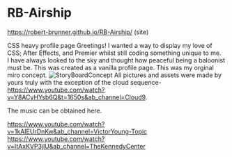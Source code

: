 # RB-Airship

https://robert-brunner.github.io/RB-Airship/ (site)

CSS heavy profile page
Greetings!  I wanted a way to display my love of CSS; After Effects, and Premier whilst still coding something unique to me.   
I have always looked to the sky and thought how peaceful being a baloonist must be.  This was created as a vanilla profile page. 
This was my orginal miro concept. 
![StoryBoardConcept](https://user-images.githubusercontent.com/106982994/229251190-7d0a93b7-a896-4dee-855f-4943c832eb8f.png)
All pictures and assets were made by yours truly with the exception of the cloud sequence- https://www.youtube.com/watch?v=Y8ACyHYsb6Q&t=1650s&ab_channel=Cloud9.

The music can be obtained here.

https://www.youtube.com/watch?v=1kAIEUrDnKw&ab_channel=VictorYoung-Topic
https://www.youtube.com/watch?v=ItAxKVP3jlU&ab_channel=TheKennedyCenter

